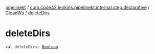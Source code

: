 [pipelinekt](../../index.md) / [com.code42.jenkins.pipelinekt.internal.step.declarative](../index.md) / [CleanWs](index.md) / [deleteDirs](./delete-dirs.md)

# deleteDirs

`val deleteDirs: `[`Boolean`](https://kotlinlang.org/api/latest/jvm/stdlib/kotlin/-boolean/index.html)